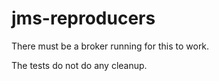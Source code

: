 # jms-reproducers

There must be a broker running for this to work.

The tests do not do any cleanup.

